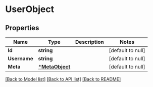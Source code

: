 # UserObject

## Properties
Name | Type | Description | Notes
------------ | ------------- | ------------- | -------------
**Id** | **string** |  | [default to null]
**Username** | **string** |  | [default to null]
**Meta** | [***MetaObject**](_metaObject.md) |  | [default to null]

[[Back to Model list]](../README.md#documentation-for-models) [[Back to API list]](../README.md#documentation-for-api-endpoints) [[Back to README]](../README.md)


